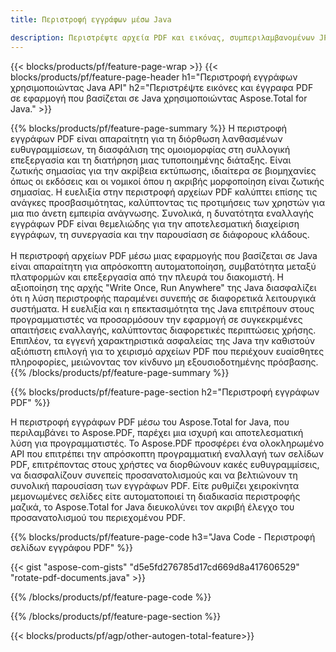 ```yaml
---
title: Περιστροφή εγγράφων μέσω Java 

description: Περιστρέψτε αρχεία PDF και εικόνας, συμπεριλαμβανομένων JPG PNG BMP GIF TIFF SVG μέσω της εφαρμογής σας Java.
---
```


{{< blocks/products/pf/feature-page-wrap >}}
{{< blocks/products/pf/feature-page-header h1="Περιστροφή εγγράφων χρησιμοποιώντας Java API" h2="Περιστρέψτε εικόνες και έγγραφα PDF σε εφαρμογή που βασίζεται σε Java χρησιμοποιώντας Aspose.Total for Java." >}}

{{% blocks/products/pf/feature-page-summary %}}
Η περιστροφή εγγράφων PDF είναι απαραίτητη για τη διόρθωση λανθασμένων ευθυγραμμίσεων, τη διασφάλιση της ομοιομορφίας στη συλλογική επεξεργασία και τη διατήρηση μιας τυποποιημένης διάταξης. Είναι ζωτικής σημασίας για την ακρίβεια εκτύπωσης, ιδιαίτερα σε βιομηχανίες όπως οι εκδόσεις και οι νομικοί όπου η ακριβής μορφοποίηση είναι ζωτικής σημασίας. Η ευελιξία στην περιστροφή αρχείων PDF καλύπτει επίσης τις ανάγκες προσβασιμότητας, καλύπτοντας τις προτιμήσεις των χρηστών για μια πιο άνετη εμπειρία ανάγνωσης. Συνολικά, η δυνατότητα εναλλαγής εγγράφων PDF είναι θεμελιώδης για την αποτελεσματική διαχείριση εγγράφων, τη συνεργασία και την παρουσίαση σε διάφορους κλάδους. <br /><br />
Η περιστροφή αρχείων PDF μέσω μιας εφαρμογής που βασίζεται σε Java είναι απαραίτητη για απρόσκοπτη αυτοματοποίηση, συμβατότητα μεταξύ πλατφορμών και επεξεργασία από την πλευρά του διακομιστή. Η αξιοποίηση της αρχής "Write Once, Run Anywhere" της Java διασφαλίζει ότι η λύση περιστροφής παραμένει συνεπής σε διαφορετικά λειτουργικά συστήματα. Η ευελιξία και η επεκτασιμότητα της Java επιτρέπουν στους προγραμματιστές να προσαρμόσουν την εφαρμογή σε συγκεκριμένες απαιτήσεις εναλλαγής, καλύπτοντας διαφορετικές περιπτώσεις χρήσης. Επιπλέον, τα εγγενή χαρακτηριστικά ασφαλείας της Java την καθιστούν αξιόπιστη επιλογή για το χειρισμό αρχείων PDF που περιέχουν ευαίσθητες πληροφορίες, μειώνοντας τον κίνδυνο μη εξουσιοδοτημένης πρόσβασης. 
{{% /blocks/products/pf/feature-page-summary  %}}


{{% blocks/products/pf/feature-page-section  h2="Περιστροφή εγγράφων PDF" %}}

Η περιστροφή εγγράφων PDF μέσω του Aspose.Total for Java, που περιλαμβάνει το Aspose.PDF, παρέχει μια ισχυρή και αποτελεσματική λύση για προγραμματιστές. Το Aspose.PDF προσφέρει ένα ολοκληρωμένο API που επιτρέπει την απρόσκοπτη προγραμματική εναλλαγή των σελίδων PDF, επιτρέποντας στους χρήστες να διορθώνουν κακές ευθυγραμμίσεις, να διασφαλίζουν συνεπείς προσανατολισμούς και να βελτιώνουν τη συνολική παρουσίαση των εγγράφων PDF. Είτε ρυθμίζει χειροκίνητα μεμονωμένες σελίδες είτε αυτοματοποιεί τη διαδικασία περιστροφής μαζικά, το Aspose.Total for Java διευκολύνει τον ακριβή έλεγχο του προσανατολισμού του περιεχομένου PDF.

{{% blocks/products/pf/feature-page-code h3="Java Code - Περιστροφή σελίδων εγγράφου PDF" %}}

{{< gist "aspose-com-gists" "d5e5fd276785d17cd669d8a417606529" "rotate-pdf-documents.java" >}}

{{% /blocks/products/pf/feature-page-code  %}}

{{% /blocks/products/pf/feature-page-section %}}

{{< blocks/products/pf/agp/other-autogen-total-feature>}}
